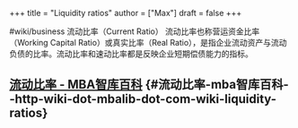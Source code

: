 +++
title = "Liquidity ratios"
author = ["Max"]
draft = false
+++

\#wiki/business
流动比率（Current Ratio）
流动比率也称营运资金比率（Working Capital Ratio）或真实比率（Real Ratio），是指企业流动资产与流动负债的比率。流动比率和速动比率都是反映企业短期偿债能力的指标。


## [流动比率 - MBA智库百科](<http://wiki.mbalib.com/wiki/Liquidity%5Fratios>) {#流动比率-mba智库百科--http-wiki-dot-mbalib-dot-com-wiki-liquidity-ratios}
